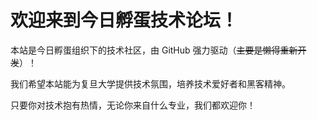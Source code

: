 
# 欢迎来到今日孵蛋技术论坛！

本站是今日孵蛋组织下的技术社区，由 GitHub 强力驱动（~~主要是懒得重新开发~~）！

我们希望本站能为复旦大学提供技术氛围，培养技术爱好者和黑客精神。

只要你对技术抱有热情，无论你来自什么专业，我们都欢迎你！
